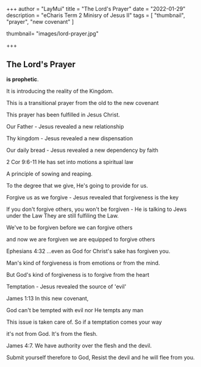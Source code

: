 +++
author = "LayMui"
title = "The Lord's Prayer"
date = "2022-01-29"
description = "eCharis Term 2 Minisry of Jesus II"
tags = [
   "thumbnail", "prayer", "new covenant"
]

thumbnail= "images/lord-prayer.jpg"

+++

## The Lord's Prayer 

**is prophetic**. 

It is introducing the reality of the Kingdom.

This is a transitional prayer from the old to the new covenant

This prayer has been fulfilled in Jesus Christ.

Our Father - Jesus revealed a new relationship

Thy kingdom - Jesus revealed a new dispensation

Our daily bread - Jesus revealed a new dependency by faith

2 Cor 9:6-11 He has set into motions a spiritual law 

A principle of sowing and reaping.

To the degree that we give, He's going to provide for us.

Forgive us as we forgive - Jesus revealed that forgiveness is the key

If you don't forgive others, you won't be forgiven - He is talking to Jews under the Law
They are still fulfiling the Law.

We've to be forgiven before we can forgive others 

and now we are forgiven we are equipped to forgive others

Ephesians 4:32 ...even as God for Christ's sake has forgiven you.

Man's kind of forgiveness is from emotions or from the mind.

But God's kind of forgiveness is to forgive from the heart

Temptation - Jesus revealed the source of 'evil'

James 1:13 In this new covenant, 

God can't be tempted with evil nor He tempts any man

This issue is taken care of. So if a temptation comes your way

it's not from God. It's from the flesh.

James 4:7. We have authority over the flesh and the devil.

Submit yourself therefore to God, Resist the devil and he will flee from you.



